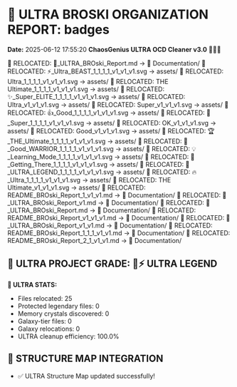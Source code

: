 # 🌌 ULTRA BROSKI ORGANIZATION REPORT: badges
**Date:** 2025-06-12 17:55:20
**ChaosGenius ULTRA OCD Cleaner v3.0** 🧠💜🌌

📁 RELOCATED: 🌌_ULTRA_BROski_Report.md → 📝 Documentation/
📁 RELOCATED: ⚡_Ultra_BEAST_1_1_1_1_v1_v1_v1.svg → assets/
📁 RELOCATED: Ultra_1_1_1_1_v1_v1_v1.svg → assets/
📁 RELOCATED: THE Ultimate_1_1_1_1_v1_v1_v1.svg → assets/
📁 RELOCATED: ✨_Super_ELITE_1_1_1_1_v1_v1_v1.svg → assets/
📁 RELOCATED: Ultra_v1_v1_v1.svg → assets/
📁 RELOCATED: Super_v1_v1_v1.svg → assets/
📁 RELOCATED: 👍_Good_1_1_1_1_v1_v1_v1.svg → assets/
📁 RELOCATED: 🚀_Super_1_1_1_1_v1_v1_v1.svg → assets/
📁 RELOCATED: OK_v1_v1_v1.svg → assets/
📁 RELOCATED: Good_v1_v1_v1.svg → assets/
📁 RELOCATED: 🏆_THE_Ultimate_1_1_1_1_v1_v1_v1.svg → assets/
📁 RELOCATED: 💪_Good_WARRIOR_1_1_1_1_v1_v1_v1.svg → assets/
📁 RELOCATED: 💡_Learning_Mode_1_1_1_1_v1_v1_v1.svg → assets/
📁 RELOCATED: 🌱_Getting_There_1_1_1_1_v1_v1_v1.svg → assets/
📁 RELOCATED: 💎_ULTRA_LEGEND_1_1_1_1_v1_v1_v1.svg → assets/
📁 RELOCATED: 🔥_Ultra_1_1_1_1_v1_v1_v1.svg → assets/
📁 RELOCATED: THE Ultimate_v1_v1_v1.svg → assets/
📁 RELOCATED: README_BROski_Report_1_v1_v1.md → 📝 Documentation/
📁 RELOCATED: 🌌_ULTRA_BROski_Report_v1.md → 📝 Documentation/
📁 RELOCATED: 🌌_ULTRA_BROski_Report.md → 📝 Documentation/
📁 RELOCATED: README_BROski_Report_v1_v1_v1.md → 📝 Documentation/
📁 RELOCATED: 🌌_ULTRA_BROski_Report_v1_v1.md → 📝 Documentation/
📁 RELOCATED: README_BROski_Report_1_1_1_v1_v1.md → 📝 Documentation/
📁 RELOCATED: README_BROski_Report_2_1_v1_v1.md → 📝 Documentation/

## 🌌 ULTRA PROJECT GRADE: 💯⚡ ULTRA LEGEND
**🧠 ULTRA STATS:**
- Files relocated: 25
- Protected legendary files: 0
- Memory crystals discovered: 0
- Galaxy-tier files: 0
- Galaxy relocations: 0
- ULTRA cleanup efficiency: 100.0%

## 🔄 STRUCTURE MAP INTEGRATION
- ✅ ULTRA Structure Map updated successfully!